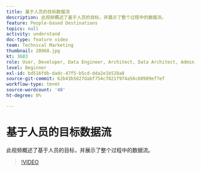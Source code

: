 ```yaml
---
title: 基于人员的目标数据流
description: 此视频概述了基于人员的目标，并展示了整个过程中的数据流。
feature: People-based Destinations
topics: null
activity: understand
doc-type: feature video
team: Technical Marketing
thumbnail: 28968.jpg
kt: 3683
role: User, Developer, Data Engineer, Architect, Data Architect, Admin, Leader
level: Beginner
exl-id: bd516fdb-dadc-47f5-b5cd-dda2e1b528a8
source-git-commit: 62b43b5627dabf754cf821f974a56c60989ef7ef
workflow-type: tm+mt
source-wordcount: '40'
ht-degree: 0%

---
```


# 基于人员的目标数据流

此视频概述了基于人员的目标，并展示了整个过程中的数据流。

>[!VIDEO](https://video.tv.adobe.com/v/28968/?quality=12)

